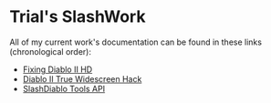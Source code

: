 # Trial's SlashWork
All of my current work's documentation can be found in these links (chronological order):
*  [Fixing Diablo II HD](d2hdfix.md)
*  [Diablo II True Widescreen Hack](d2widescreenhack.md)
*  [SlashDiablo Tools API](SlashDiablo_Tools_API/)
